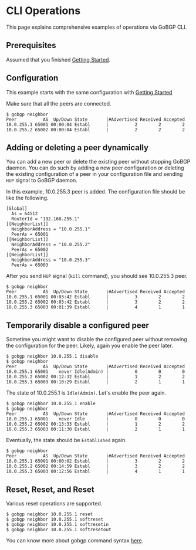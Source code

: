 # CLI Operations

This page explains comprehensive examples of operations via GoBGP CLI.

## Prerequisites

Assumed that you finished [Getting Started](https://github.com/osrg/gobgp/blob/master/docs/sources/getting-started.md).

## Configuration

This example starts with the same configuration with [Getting Started](https://github.com/osrg/gobgp/blob/master/docs/sources/getting-started.md)

Make sure that all the peers are connected.

```
$ gobgp neighbor
Peer          AS  Up/Down State       |#Advertised Received Accepted
10.0.255.1 65001 00:00:04 Establ      |          2        2        2
10.0.255.2 65002 00:00:04 Establ      |          2        2        2
```

## Adding or deleting a peer dynamically

You can add a new peer or delete the existing peer without stopping
GoBGP daemon. You can do such by adding a new peer configuration or
deleting the existing configuration of a peer in your configuration
file and sending `HUP` signal to GoBGP daemon.

In this example, 10.0.255.3 peer is added. The configuration file
should be like the following.

```
[Global]
  As = 64512
  RouterId = "192.168.255.1"
[[NeighborList]]
  NeighborAddress = "10.0.255.1"
  PeerAs = 65001
[[NeighborList]]
  NeighborAddress = "10.0.255.2"
  PeerAs = 65002
[[NeighborList]]
  NeighborAddress = "10.0.255.3"
  PeerAs = 65003
```

After you send `HUP` signal (`kill` command), you should see 10.0.255.3 peer.

```
$ gobgp neighbor
Peer          AS  Up/Down State       |#Advertised Received Accepted
10.0.255.1 65001 00:03:42 Establ      |          3        2        2
10.0.255.2 65002 00:03:42 Establ      |          3        2        2
10.0.255.3 65003 00:01:39 Establ      |          4        1        1
```

## Temporarily disable a configured peer

Sometime you might want to disable the configured peer without
removing the configuration for the peer. Likely, again you enable the
peer later.

```
$ gobgp neighbor 10.0.255.1 disable
$ gobgp neighbor
Peer          AS  Up/Down State       |#Advertised Received Accepted
10.0.255.1 65001    never Idle(Admin) |          0        0        0
10.0.255.2 65002 00:12:32 Establ      |          1        2        2
10.0.255.3 65003 00:10:29 Establ      |          2        1        1
```

The state of 10.0.255.1 is `Idle(Admin)`. Let's enable the peer again.

```
$ gobgp neighbor 10.0.255.1 enable
$ gobgp neighbor
Peer          AS  Up/Down State       |#Advertised Received Accepted
10.0.255.1 65001    never Idle        |          0        0        0
10.0.255.2 65002 00:13:33 Establ      |          1        2        2
10.0.255.3 65003 00:11:30 Establ      |          2        1        1
```

Eventually, the state should be `Established` again.

```
$ gobgp neighbor
Peer          AS  Up/Down State       |#Advertised Received Accepted
10.0.255.1 65001 00:00:02 Establ      |          3        2        2
10.0.255.2 65002 00:14:59 Establ      |          3        2        2
10.0.255.3 65003 00:12:56 Establ      |          4        1        1
```

## Reset, Reset, and Reset

Various reset operations are supported.

```
$ gobgp neighbor 10.0.255.1 reset
$ gobgp neighbor 10.0.255.1 softreset
$ gobgp neighbor 10.0.255.1 softresetin
$ gobgp neighbor 10.0.255.1 softresetout
```


You can know more about gobgp command syntax [here](https://github.com/osrg/gobgp/blob/master/docs/sources/cli-command-syntax.md).